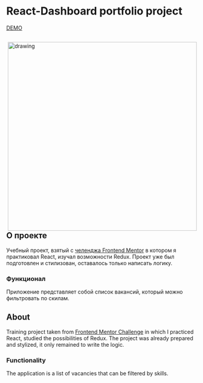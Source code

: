 # React-Dashboard portfolio project
[DEMO](https://bitvinus.github.io/react_dashboard/)

<div>

<img align="right" src="https://user-images.githubusercontent.com/28097002/172325557-7c799473-a2f6-4b03-a84a-79e8759509d2.png" alt="drawing" width="500"/>
    <p align="left">

## О проекте
      
Учебный проект, взятый с [челенджа Frontend Mentor](https://www.frontendmentor.io/challenges/job-listings-with-filtering-ivstIPCt) в котором я практиковал React, изучал возможности Redux. Проект уже был подготовлен и стилизован, оставалось только написать логику.

### Функционал
Приложение представляет собой список вакансий, который можно фильтровать по скилам.
    </p>

  <div>

## About
Training project taken from [Frontend Mentor Challenge](https://www.frontendmentor.io/challenges/job-listings-with-filtering-ivstIPCt) in which I practiced React, studied the possibilities of Redux. The project was already prepared and stylized, it only remained to write the logic.

### Functionality
The application is a list of vacancies that can be filtered by skills.
  </div>
  </div>

